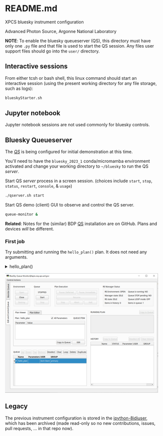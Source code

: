 # README.md

XPCS bluesky instrument configuration

Advanced Photon Source, Argonne National Laboratory

**NOTE**:  To enable the bluesky queueserver (QS), this directory
must have only one `.py` file and that file is used to start the
QS session.  Any files user support files should go into the
`user/` directory.

## Interactive sessions

From either tcsh or bash shell, this linux command should start an
interactive session (using the present working directory for any
file storage, such as logs):

```bash
blueskyStarter.sh
```

## Jupyter notebook

Jupyter notebook sessions are not used commonly for bluesky controls.

## Bluesky Queueserver

The [_QS_](./instrument/README.md) is being configured for
initial demonstration at this time.

You'll need to have the `bluesky_2023_1` conda/micromamba environment activated and change your working directory to `~/bluesky` to run the QS _server_.

Start QS _server_ process in a screen session. (choices include
`start`, `stop`, `status`, `restart`, `console`, & `usage`)

```bash
./qserver.sh start
```

Start QS demo (client) GUI to observe and control the QS server.

```bash
queue-monitor &
```

**Related**: Notes for the (similar) BDP [QS](https://github.com/BCDA-APS/bdp_controls/blob/main/qserver/README.md) installation are on GitHub.  Plans and devices _will_ be different.

### First job

Try submitting and running the `hello_plan()` plan.  It does not need any arguments.

<details>
<summary>hello_plan()</summary>

```
[I 2023-02-22 11:34:19,130 bluesky_queueserver.manager.manager] Adding new item to the queue ...
[I 2023-02-22 11:34:19,131 bluesky_queueserver.manager.manager] Item added: success=True item_type='plan' name='hello_plan' item_uid='40b04ad8-a4a1-49b9-8828-b111c99196ce' qsize=1.
[I 2023-02-22 11:34:19,133 bluesky_queueserver.manager.manager] Returning current queue and running plan ...
[I 2023-02-22 11:34:27,127 bluesky_queueserver.manager.manager] Starting queue processing ...
[I 2023-02-22 11:34:27,128 bluesky_queueserver.manager.manager] Processing the next queue item: 1 plans are left in the queue.
[I 2023-02-22 11:34:27,129 bluesky_queueserver.manager.manager] Starting the plan:
{'name': 'hello_plan',
'args': [],
'kwargs': {},
'user': 'GUI Client',
'user_group': 'primary',
'meta': {},
'item_uid': '40b04ad8-a4a1-49b9-8828-b111c99196ce'}.
[I 2023-02-22 11:34:27,129 bluesky_queueserver.manager.worker] Starting execution of a plan ...
[I 2023-02-22 11:34:27,129 bluesky_queueserver.manager.worker] Starting a plan 'hello_plan'.
[I 2023-02-22 11:34:27,257 bluesky_queueserver.manager.plan_monitoring] New run was open: 'cb838ec8-3812-4a0f-8b54-5130c1eca54f'
Run was closed: 'cb838ec8-3812-4a0f-8b54-5130c1eca54f'
[I 2023-02-22 11:34:27,512 bluesky_queueserver.manager.worker] The plan was exited. Plan state: completed
[I 2023-02-22 11:34:27,886 bluesky_queueserver.manager.manager] No items are left in the queue.
[I 2023-02-22 11:34:27,886 bluesky_queueserver.manager.manager] Queue is empty.
[I 2023-02-22 11:34:27,931 bluesky_queueserver.manager.manager] Returning current queue and running plan ...
[I 2023-02-22 11:34:27,932 bluesky_queueserver.manager.manager] Returning the list of runs for the running plan ...
[I 2023-02-22 11:34:27,933 bluesky_queueserver.manager.manager] Returning plan history ...
```

The run looks like:

```
In [7]: run
Out[7]:
BlueskyRun
  uid='cb838ec8-3812-4a0f-8b54-5130c1eca54f'
  exit_status='success'
  2023-02-22 11:34:27.228 -- 2023-02-22 11:34:27.272
  Streams:
    * primary
In [8]: run.primary.read()
Out[8]:
<xarray.Dataset>
Dimensions:     (time: 1)
Coordinates:
```

</details>

![QS demo GUI](./instrument/_resources/2023-02-22-QS-lapis.png)

## Legacy

The previous instrument configuration is stored in the
[ipython-8idiuser](https://github.com/aps-8id-dys/ipython-8idiuser),
which has been archived (made read-only so no new contributions,
issues, pull requests, ... in that repo now).
